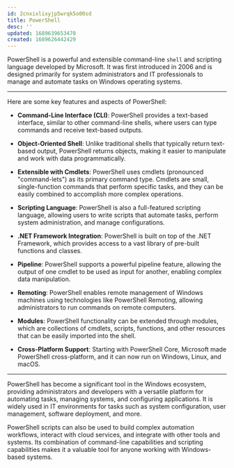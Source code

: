 ```yaml
---
id: 2cnxixlixyjp5wrqk5o00sd
title: PowerShell
desc: ''
updated: 1689639653470
created: 1689626442429
---
```


PowerShell is a powerful and extensible command-line `shell` and scripting language developed by Microsoft. It was first introduced in 2006 and is designed primarily for system administrators and IT professionals to manage and automate tasks on Windows operating systems.

---

Here are some key features and aspects of PowerShell:

- **Command-Line Interface (CLI)**: PowerShell provides a text-based interface, similar to other command-line shells, where users can type commands and receive text-based outputs.

- **Object-Oriented Shell**: Unlike traditional shells that typically return text-based output, PowerShell returns objects, making it easier to manipulate and work with data programmatically.

- **Extensible with Cmdlets**: PowerShell uses cmdlets (pronounced "command-lets") as its primary command type. Cmdlets are small, single-function commands that perform specific tasks, and they can be easily combined to accomplish more complex operations.

- **Scripting Language**: PowerShell is also a full-featured scripting language, allowing users to write scripts that automate tasks, perform system administration, and manage configurations.

- **.NET Framework Integration**: PowerShell is built on top of the .NET Framework, which provides access to a vast library of pre-built functions and classes.

- **Pipeline**: PowerShell supports a powerful pipeline feature, allowing the output of one cmdlet to be used as input for another, enabling complex data manipulation.

- **Remoting**: PowerShell enables remote management of Windows machines using technologies like PowerShell Remoting, allowing administrators to run commands on remote computers.

- **Modules**: PowerShell functionality can be extended through modules, which are collections of cmdlets, scripts, functions, and other resources that can be easily imported into the shell.

- **Cross-Platform Support**: Starting with PowerShell Core, Microsoft made PowerShell cross-platform, and it can now run on Windows, Linux, and macOS.

---

PowerShell has become a significant tool in the Windows ecosystem, providing administrators and developers with a versatile platform for automating tasks, managing systems, and configuring applications. It is widely used in IT environments for tasks such as system configuration, user management, software deployment, and more.

PowerShell scripts can also be used to build complex automation workflows, interact with cloud services, and integrate with other tools and systems. Its combination of command-line capabilities and scripting capabilities makes it a valuable tool for anyone working with Windows-based systems.